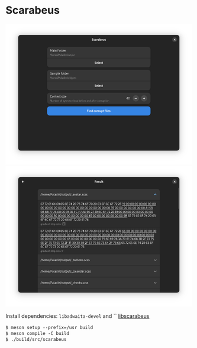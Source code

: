 # Scarabeus

![Screenshot](./result1.png)
![Screenshot](./result2.png)

Install dependencies:
`libadwaita-devel` and `` [libscarabeus](https://github.com/SpikedPaladin/libscarabeus) 

    $ meson setup --prefix=/usr build
    $ meson compile -C build
    $ ./build/src/scarabeus
